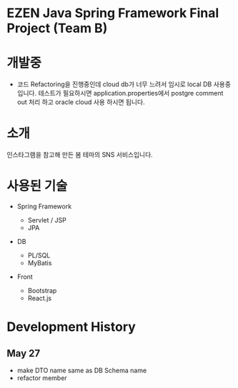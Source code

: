 # EZEN Java Spring Framework Final Project (Team B)

# 개발중
- 코드 Refactoring을 진행중인데 cloud db가 너무 느려서 임시로 local DB 사용중입니다. 테스트가 필요하시면 application.properties에서 postgre comment out 처리 하고 oracle cloud 사용 하시면 됩니다.

# 소개
인스타그램을 참고해 만든 봄 테마의 SNS 서비스입니다.

# 사용된 기술
- Spring Framework
  - Servlet / JSP
  - JPA
  
- DB
  - PL/SQL 
  - MyBatis
- Front
  - Bootstrap
  - React.js

# Development History
## May 27
- make DTO name same as DB Schema name
- refactor member
